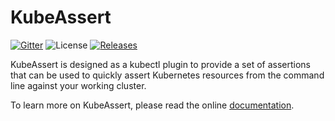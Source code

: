 # KubeAssert

[![Gitter](https://badges.gitter.im/morningspace/community.svg)](https://gitter.im/morningspace/community?utm_source=badge&utm_medium=badge&utm_campaign=pr-badge)
![License](https://img.shields.io/badge/license-MIT-000000.svg)
[![Releases](https://img.shields.io/github/v/release/morningspace/kubeassert.svg)](https://github.com/morningspace/kubeassert/releases)

KubeAssert is designed as a kubectl plugin to provide a set of assertions that can be used to quickly assert Kubernetes resources from the command line against your working cluster.

To learn more on KubeAssert, please read the online [documentation](https://morningspace.github.io/kubeassert/docs/#/).
